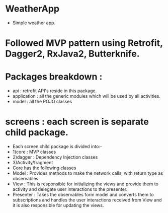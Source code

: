 # WeatherApp
* Simple weather app.

# Followed MVP pattern using Retrofit, Dagger2, RxJava2, Butterknife.

# Packages breakdown :
- api : retrofit API's reside in this package.
- application : all the generic modules which will be used by all activities.
- model : all the POJO classes 

# screens : each screen is separate child package.
- Each screen child package is divided into:- 
- 1)core : MVP classes
- 2)dagger : Dependency Injection classes
- 3)Activity/fragment
- Core has the following classes
- Model : Provides methods to make the network calls, with return type as observables.
- View :  This is responsible for initializing the views and provide them to activity and delegate user interactions to the presenter.
- Presenter : Takes the observables form model and converts them to subscriptions and handles the user interactions received from View 
              and it is also responsible for updating the views.

